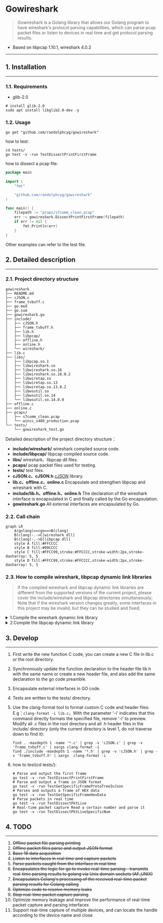 # Gowireshark

> Gowireshark is a Golang library that allows our Golang program to have wireshark's protocol parsing capabilities, 
> which can parse pcap packet files or listen to devices in real time and get protocol parsing results.

- Based on libpcap 1.10.1, wireshark 4.0.2
---
## 1. Installation

---
### 1.1. Requirements
- glib-2.0

```shell
# install glib-2.0
sudo apt install libglib2.0-dev -y
```

### 1.2. Usage

```shell
go get "github.com/randolphcyg/gowireshark"
```

how to test:

```shell
cd tests/
go test -v -run TestDissectPrintFirstFrame
```

how to dissect a pcap file:

```go
package main
   
import (
    "fmt"

    "github.com/randolphcyg/gowireshark"
)

func main() {
    filepath := "pcaps/s7comm_clean.pcap"
    err := gowireshark.DissectPrintFirstFrame(filepath)
    if err != nil {
        fmt.Println(err)
    }
}
```
Other examples can refer to the test file.

## 2. Detailed description

---

### 2.1. Project directory structure
```
gowireshark
├── README.md
├── cJSON.c
├── frame_tvbuff.c
├── go.mod
├── go.sum
├── gowireshark.go
├── include/
│   ├── cJSON.h
│   ├── frame_tvbuff.h
│   ├── lib.h
│   ├── libpcap/
│   ├── offline.h
│   ├── online.h
│   └── wireshark/
├── lib.c
├── libs/
│   ├── libpcap.so.1
│   ├── libwireshark.so
│   ├── libwireshark.so.16
│   ├── libwireshark.so.16.0.2
│   ├── libwiretap.so
│   ├── libwiretap.so.13
│   ├── libwiretap.so.13.0.2
│   ├── libwsutil.so
│   ├── libwsutil.so.14
│   └── libwsutil.so.14.0.0
├── offline.c
├── online.c
├── pcaps/
│   ├── s7comm_clean.pcap
│   └── wincc_s400_production.pcap
└── tests/
    └── gowireshark_test.go
```
Detailed description of the project directory structure：
- **include/wireshark/** wireshark compiled source code.
- **include/libpcap/** libpcap compiled source code.
- **libs/** wireshark、libpcap dll files.
- **pcaps/** pcap packet files used for testing.
- **tests/** test files.
- **cJSON.c、cJSON.h** [cJSON](https://github.com/DaveGamble/cJSON) library.
- **lib.c、offline.c、online.c** Encapsulate and strengthen libpcap and wireshark with C.
- **include/lib.h、offline.h、online.h** The declaration of the wireshark interface is encapsulated in C and finally called by the Go encapsulation.
- **gowireshark.go** All external interfaces are encapsulated by Go.

### 2.2. Call chain

```mermaid
graph LR
    A(golang)==cgo==>B(clang)
    B(clang)-.->C[wireshark dll]
    B(clang)-.->D[libpcap dll]
    style A fill:#FFCCCC
    style B fill:#99CCCC
    style C fill:#FFCC99,stroke:#FFCCCC,stroke-width:2px,stroke-dasharray: 5, 5
    style D fill:#FFCC99,stroke:#FFCCCC,stroke-width:2px,stroke-dasharray: 5, 5
```


### 2.3. How to compile wireshark, libpcap dynamic link libraries

> If the compiled wireshark and libpcap dynamic link libraries are different from the supported versions of the current project, please cover the include/wireshark and libpcap directories simultaneously;
> Note that if the wireshark version changes greatly, some interfaces in this project may be invalid, but they can be studied and fixed;


<details>
<summary>1.Compile the wireshark dynamic link library</summary>

```shell
# Operate in the /opt directory
cd /opt/

# Download the source code
wget https://1.as.dl.wireshark.org/src/wireshark-4.0.2.tar.xz

# Unzip and modify the folder name
tar -xvf wireshark-4.0.2.tar.xz
mv wireshark-4.0.2 wireshark

# Go to the wireshark directory
cd wireshark/

--------[For the first time] How to check the dependencies required for compilation-------------
# Resolve dependency issues according to the output red error log until they are ignored when a qt5 error occurs
cmake -LH ./

# If you do not have cmake3.20, please install it first
wget https://cmake.org/files/LatestRelease/cmake-3.24.2.tar.gz
sudo tar -xzf cmake-3.24.2.tar.gz
cd cmake-3.24.2/
sudo ./bootstrap
sudo apt install build-essential -y

# If openSSL is not installed, execute it
sudo apt install libssl-dev  -y
sudo make
sudo make install
cmake --version

# Dependencies that may need to be installed
apt install libgcrypt-dev -y
apt install libc-ares-dev -y
apt install flex -y
apt install libglib2.0-dev -y
apt install libssl-dev -y
apt install ninja-build -y
apt install pcaputils -y
apt install libpcap-dev -y
# Qt5-related dependencies are not used and can be ignored
apt install qtbase5-dev -y
apt install qttools5-dev-tools -y
apt install qttools5-dev -y
apt install qtmultimedia5-dev -y

# Dependent on the problem resolution complete, delete the files generated by the test
rm CMakeCache.txt
rm -rf CMakeFiles/
-------------------------------------------------------------------------------

# Create a build-specific directory under the wireshark/ directory
mkdir build
cd build

# Build [For production]
cmake -G Ninja -DCMAKE_BUILD_TYPE=Release -DBUILD_wireshark=off -DENABLE_LUA=off ..

# Compile[slightly longer]
ninja

# After successful compilation, enter the run directory to view the compiled dynamic link library
cd run/
ls -lh

# Overwrites replaces the original 9 wireshark dynamic link library files
cd gowireshark/libs/
cp/opt/wireshark/build/run/lib*so* .

# Overwrite the wireshark source folder(Remove the useless build/ directory first)
rm -rf /opt/wireshark/build/
cp /opt/wireshark/ gowireshark/include/wireshark/

# View project directory structure [project directory parent directory execution]
tree -L 2 -F gowireshark
```
</details>

<details>
<summary>2.Compile the libpcap dynamic link library</summary>

```
cd /opt
export PCAPV=1.10.1
wget http://www.tcpdump.org/release/libpcap-$PCAPV.tar.gz
tar -zxvf libpcap-$PCAPV.tar.gz
cd libpcap-$PCAPV
export CC=aarch64-linux-gnu-gcc
./configure --host=aarch64-linux --with-pcap=linux
# Remember to install the flex、bison library and remove the extra manifest and syso files
make

# If there is no bison library, please install it
apt install bison

# After the compilation is completed, modify 【libpcap.so.1.10.1】 to 【libpcap.so.1】, 
# you can call the dynamic link library in the go code, and the required operations are:

// Importing the libpcap library will find a dynamic link library named libpcap.so.1 in the libs directory
#cgo LDFLAGS: -L${SRCDIR}/libs -lpcap
#cgo LDFLAGS: -Wl,-rpath,${SRCDIR}/libs
// This allows the program to find the source code corresponding to the libpcap dynamic link library
#cgo CFLAGS: -I${SRCDIR}/include/libpcap
// Comment out the c99 standard(if any), otherwise you will not recognize the u_int, u_short and other types when calling libpcap
//#cgo CFLAGS: -std=c99
```
</details>

## 3. Develop

---
   
1. First write the new function C code, you can create a new C file in lib.c or the root directory.
2. Synchronously update the function declaration to the header file lib.h with the same name or create a new header file, and also add the same declaration to the go code preamble.
3. Encapsulate external interfaces in GO code.
4. Tests are written to the tests/ directory.
5. Use the clang-format tool to format custom C code and header files:
   E.g：`clang-format -i lib.c`，With the parameter '-i' indicates that this command directly formats the specified file, remove '-i' to preview.
   Modify all .c files in the root directory and all .h header files in the include/ directory (only the current directory is level 1, do not traverse down to find it):
   
   ```shell
   find . -maxdepth 1 -name '*.c' | grep -v 'cJSON.c' | grep -v 'frame_tvbuff.c' | xargs clang-format -i
   find ./include -maxdepth 1 -name '*.h' | grep -v 'cJSON.h' | grep -v 'frame_tvbuff.h' | xargs  clang-format -i
   ```
6. how to test(cd tests/):
   ```shell
   # Parse and output the first frame
   go test -v -run TestDissectPrintFirstFrame
   # Parse and output a frame in JSON format
   go test -v -run TestGetSpecificFrameProtoTreeInJson
   # Parses and outputs a frame of HEX data
   go test -v -run TestGetSpecificFrameHexData
   # Parse packets in real time
   go test -v -run TestDissectPktLive
   # Real-time packet capture Read a certain number and parse it
   go test -v -run TestDissectPktLiveSpecificNum
   ```

## 4. TODO

---
1. ~~Offline packet file parsing printing~~
2. ~~Offline packet files parse and output JSON format~~
3. ~~Base 16 data acquisition~~
4. ~~Listen to interfaces in real time and capture packets~~
5. ~~Parse packets caught from the interface in real time~~
6. ~~Encapsulates the logic for go to invoke real-time parsing - transmits real-time parsing results to golang via Unix domain sockets (AF_UNIX)~~
7. ~~Encapsulates Golang's processing of the received real-time packet parsing results for Golang calling~~
8. ~~Optimize code to resolve memory leaks~~
9. ~~Stop real-time packet capture parsing~~
10. Optimize memory leakage and improve the performance of real-time packet capture and parsing interfaces
11. Support real-time capture of multiple devices, and can locate the handle according to the device name and close
